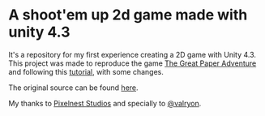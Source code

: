 A shoot'em up 2d game made with unity 4.3
=========================================

It's a repository for my first experience creating a 2D game with Unity 4.3. 
This project was made to reproduce the game [The Great Paper Adventure](http://dmayance.com/the-great-paper-adventure-of/) 
and following this [tutorial](http://pixelnest.io/tutorials/2d-game-unity/), with some changes.

The original source can be found [here](https://github.com/pixelnest/tutorial-2d-game-unity/). 

My thanks to [Pixelnest Studios](http://pixelnest.io/) and specially to [@valryon](http://dmayance.com/).
